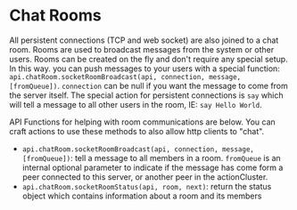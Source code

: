 # Chat Rooms

All persistent connections (TCP and web socket) are also joined to a chat room.  Rooms are used to broadcast messages from the system or other users.  Rooms can be created on the fly and don't require any special setup.  In this way. you can push messages to your users with a special function: `api.chatRoom.socketRoomBroadcast(api, connection, message, [fromQueue])`.  `connection` can be null if you want the message to come from the server itself.  The special action for persistent connections is `say` which will tell a message to all other users in the room, IE: `say Hello World`.

API Functions for helping with room communications are below.  You can craft actions to use these methods to also allow http clients to "chat".

* `api.chatRoom.socketRoomBroadcast(api, connection, message, [fromQueue])`: tell a message to all members in a room.  `fromQueue` is an internal optional parameter to indicate if the message has come form a peer connected to this server, or another peer in the actionCluster.
* `api.chatRoom.socketRoomStatus(api, room, next)`: return the status object which contains information about a room and its members
